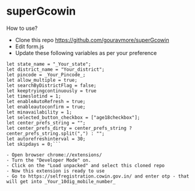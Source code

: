 # superGcowin
How to use?
- Clone this repo https://github.com/gouravmore/superGcowin
- Edit form.js
- Update these following variables as per your preference
````let mobilenumber = _Your_10dig_mobile_number_
let state_name = "_Your_state";
let district_name = "Your_district";
let pincode = _Your_Pincode_;
let allow_multiple = true;
let searchByDistrictFlag = false;
let keeptryingcontinuously = true
let timeslotind = 1;
let enableAutoRefresh = true;
let enableautoconfirm = true;
let minavailability = 1;
let selected_button_checkbox = ["age18checkbox"];
let center_prefs_string = "";
let center_prefs_dirty = center_prefs_string ? center_prefs_string.split(",") : "";
let autorefreshinterval = 30;
let skipdays = 0;```

- Open browser chrome://extensions/
- Turn the "Developer Mode" on.
- Click on the "Load unpacked" and select this cloned repo
- Now this extension is ready to use
- Go to https://selfregistration.cowin.gov.in/ and enter otp - that will get into _Your_10dig_mobile_number_
